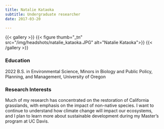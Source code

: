 ```yaml
---
title: Natalie Kataoka
subtitle: Undergraduate researcher
date: 2017-03-20

---
```


{{< gallery >}}
  {{< figure thumb="_tn" src="/img/headshots/natalie_kataoka.JPG" alt="Natalie Kataoka">}}
{{< /gallery >}}

<!--more-->
### Education
2022 B.S. in Environmental Science, Minors in Biology and Public Policy, Planning, and Management, University of Oregon

### Research Interests
Much of my research has concentrated on the restoration of California grasslands, with emphasis on the impact of non-native species. I want to continue to understand how climate change will impact our ecosystems, and I plan to learn more about sustainable development during my Master’s program at UC Davis.